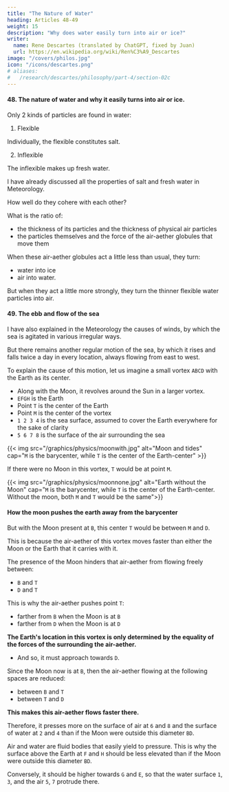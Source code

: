 ```yaml
---
title: "The Nature of Water"
heading: Articles 48-49
weight: 15
description: "Why does water easily turn into air or ice?"
writer:
  name: Rene Descartes (translated by ChatGPT, fixed by Juan)
  url: https://en.wikipedia.org/wiki/Ren%C3%A9_Descartes
image: "/covers/philos.jpg"
icon: "/icons/descartes.png"
# aliases:
#   /research/descartes/philosophy/part-4/section-02c
---
```



#### 48. The nature of water and why it easily turns into air or ice.

Only 2 kinds of particles are found in water:

1. Flexible

Individually, the flexible constitutes salt.

2. Inflexible

<!-- When separated from each other,  -->

The inflexible makes up fresh water. 

I have already discussed all the properties of salt and fresh water in Meteorology. 

How well do they cohere with each other?

What is the ratio of:
- the thickness of its particles and the thickness of physical air particles
- the particles themselves and the force of the air-aether globules that move them

<!-- How, from such a generation, the proportion between the thickness of its particles and the thickness of air particles, as well as between the particles themselves and the force by which the air-aether globules move them, follows?  -->

When these air-aether globules act a little less than usual, they turn:
- water into ice
- air into water.

But when they act a little more strongly, they turn the thinner flexible water particles into air.



#### 49. The ebb and flow of the sea

I have also explained in the Meteorology the causes of winds, by which the sea is agitated in various irregular ways.

But there remains another regular motion of the sea, by which it rises and falls twice a day in every location, always flowing from east to west. 

<!-- in the sky -->
To explain the cause of this motion, let us imagine a small vortex `ABCD` with the Earth as its center.
- Along with the Moon, it revolves around the Sun in a larger vortex. 
- `EFGH` is the Earth
- Point `T` is the center of the Earth
- Point `M` is the center of the vortex
- `1 2 3 4` is the sea surface, assumed to cover the Earth everywhere for the sake of clarity
- `5 6 7 8` is the surface of the air surrounding the sea

{{< img src="/graphics/physics/moonwith.jpg" alt="Moon and tides" cap="`M` is the barycenter, while `T` is the center of the Earth-center" >}}

If there were no Moon in this vortex, `T` would be at point `M`.


{{< img src="/graphics/physics/moonnone.jpg" alt="Earth without the Moon" cap="`M` is the barycenter, while `T` is the center of the Earth-center. Without the moon, both `M` and `T` would be the same">}}


#### How the moon pushes the earth away from the barycenter

But with the Moon present at `B`, this center `T` would be between `M` and `D`. 

This is because the air-aether of this vortex moves faster than either the Moon or the Earth that it carries with it.

The presence of the Moon hinders that air-aether from flowing freely between:
- `B` and `T`
- `D` and `T`

This is why the air-aether pushes point `T`:
- farther from `B` when the Moon is at `B`
- farther from `D` when the Moon is at `D`

<!-- This is unless  is somewhat farther from `B` than from `D`. -->
<!-- , the center of the vortex.  -->

**The Earth's location in this vortex is only determined by the equality of the forces of the surrounding the air-aether.** 
- And so, it must approach towards `D`.

Since the Moon now is at `B`, then the air-aether flowing at the following spaces are reduced:
- between `B` and `T`
- between `T` and `D` 

<!-- celestial matter -->
**This makes this air-aether flows faster there.**

Therefore, it presses more on the surface of air at `6` and `8` and the surface of water at `2` and `4` than if the Moon were outside this diameter `BD`.

Air and water are fluid bodies that easily yield to pressure. This is why the surface above the Earth at `F` and `H` should be less elevated than if the Moon were outside this diameter `BD`. 

Conversely, it should be higher towards `G` and `E`, so that the water surface `1`, `3`, and the air `5`, `7` protrude there.


